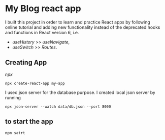 # My Blog react app

I built this project in order to learn and practice React apps by following online tutorial and adding new functionality instead of the deprecated hooks and functions in React version 6, i.e. 
- *useHistory* >> *useNavigate*,
- *useSwitch* >> *Routes*.

## Creating App

*npx*

```
npx create-react-app my-app
```

I used json server for the database purpose.
I created local json server by running 
```
npx json-server --watch data/db.json --port 8000
```
## to start the app 
``` 
npm satrt
```